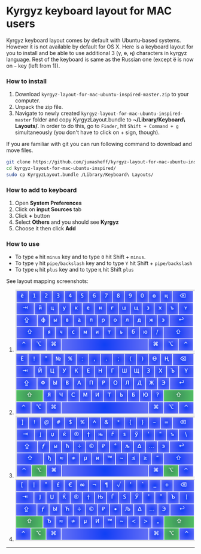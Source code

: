 # Kyrgyz keyboard layout for MAC users

Kyrgyz keyboard layout comes by default with Ubuntu-based systems. However it is not available by default for OS X. Here is a keyboard layout for you to install and be able to use additional 3 (ү, ө, ң) characters in kyrgyz language. Rest of the keyboard is same as the Russian one (except ё is now on `~` key (left from 1)).

### How to install
1. Download `kyrgyz-layout-for-mac-ubuntu-inspired-master.zip` to your computer.
2. Unpack the zip file. 
3. Navigate to newly created `kyrgyz-layout-for-mac-ubuntu-inspired-master` folder and copy KyrgyzLayout.bundle to **~/Library/Keyboard\ Layouts/**. In order to do this, go to `Finder`, hit `Shift + Command + g` simultaneously (you don't have to click on + sign, though).

If you are familiar with git you can run following command to download and move files.

```sh
git clone https://github.com/jumasheff/kyrgyz-layout-for-mac-ubuntu-inspired.git
cd kyrgyz-layout-for-mac-ubuntu-inspired/
sudo cp KyrgyzLayout.bundle /Library/Keyboard\ Layouts/
```

### How to add to keyboard 

1. Open **System Preferences**
2. Click on **input Sources** tab
3. Click **+** button
4. Select **Others** and you should see **Kyrgyz**
5. Choose it then click **Add**

### How to use
 - To type `ө` hit `minus` key and to type `Ө` hit Shift + `minus`.
 - To type `ү` hit `pipe/backslash` key and to type `Ү` hit Shift + `pipe/backslash`
 - To type `ң` hit `plus` key and to type `Ң` hit Shift `plus` 


See layout mapping screenshots:
1. ![Default state](0_default.png)
2. ![Shift key pressed](1_shift.png)
3. ![Option key pressed](2_option.png)
4. ![Option and Shift keys pressed](3_option_shift.png)
---
